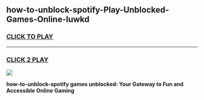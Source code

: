 
## how-to-unblock-spotify-Play-Unblocked-Games-Online-luwkd
<h3>
<a href="https://premium76.site?title=how-to-unblock-spotify&ref=25A">CLICK TO PLAY</a></h3>
<hr>

<h3>
<a href="https://premium76.site?title=how-to-unblock-spotify&ref=25A">CLICK 2 PLAY</a>
  
</h3>

<a href="https://premium76.site?title=how-to-unblock-spotify&ref=25A"><img src="https://clearcache.store/games.png"></a>


**how-to-unblock-spotify games unblocked: Your Gateway to Fun and Accessible Online Gaming**

